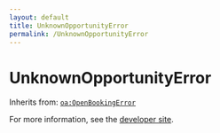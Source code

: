 ```yaml
---
layout: default
title: UnknownOpportunityError
permalink: /UnknownOpportunityError
---
```


# UnknownOpportunityError


Inherits from: [`oa:OpenBookingError`](https://openactive.io/OpenBookingError)

For more information, see the [developer site](https://developer.openactive.io/data-model/types/).